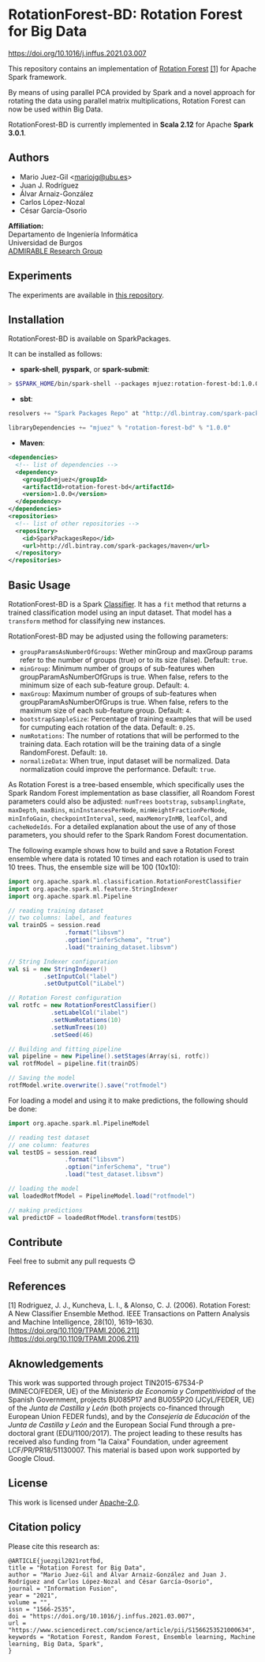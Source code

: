 # RotationForest-BD: Rotation Forest for Big Data

https://doi.org/10.1016/j.inffus.2021.03.007

This repository contains an implementation of [Rotation Forest](https://ieeexplore.ieee.org/document/1677518) [[1]](#ref_1) for Apache Spark framework.

By means of using parallel PCA provided by Spark and a novel approach for rotating the data using parallel matrix multiplications, Rotation Forest can now be used within Big Data.

RotationForest-BD is currently implemented in **Scala 2.12** for Apache **Spark 3.0.1**.

## Authors

- Mario Juez-Gil <<mariojg@ubu.es>>
- Juan J. Rodríguez
- Álvar Arnaiz-González
- Carlos López-Nozal
- César García-Osorio

**Affiliation:**\
Departamento de Ingeniería Informática\
Universidad de Burgos\
[ADMIRABLE Research Group](http://admirable-ubu.es/)

## Experiments

The experiments are available in [this repository](https://github.com/mjuez/rotation-forest-spark).

## Installation

RotationForest-BD is available on SparkPackages.

It can be installed as follows:

- **spark-shell**, **pyspark**, or **spark-submit**:
```bash
> $SPARK_HOME/bin/spark-shell --packages mjuez:rotation-forest-bd:1.0.0
```
- **sbt**:
```scala
resolvers += "Spark Packages Repo" at "http://dl.bintray.com/spark-packages/maven"

libraryDependencies += "mjuez" % "rotation-forest-bd" % "1.0.0"
```
- **Maven**:
```xml
<dependencies>
  <!-- list of dependencies -->
  <dependency>
    <groupId>mjuez</groupId>
    <artifactId>rotation-forest-bd</artifactId>
    <version>1.0.0</version>
  </dependency>
</dependencies>
<repositories>
  <!-- list of other repositories -->
  <repository>
    <id>SparkPackagesRepo</id>
    <url>http://dl.bintray.com/spark-packages/maven</url>
  </repository>
</repositories>
```

## Basic Usage

RotationForest-BD is a Spark [Classifier](https://spark.apache.org/docs/latest/ml-classification-regression.html). It has a `fit` method that returns a trained classification model using an input dataset. That model has a `transform` method for classifying new instances.

RotationForest-BD may be adjusted using the following parameters:

- `groupParamsAsNumberOfGroups`: Wether minGroup and maxGroup params refer to the number of groups (true) or to its size (false). Default: `true`.
- `minGroup`: Minimum number of groups of sub-features when groupParamAsNumberOfGrups is true. When false, refers to the minimum size of each sub-feature group. Default: `4`.
- `maxGroup`: Maximum number of groups of sub-features when groupParamAsNumberOfGrups is true. When false, refers to the maximum size of each sub-feature group. Default: `4`.
- `bootstrapSampleSize`: Percentage of training examples that will be used for cumputing each rotation of the data. Default: `0.25`.
- `numRotations`: The number of rotations that will be performed to the training data. Each rotation will be the training data of a single RandomForest. Default: `10`.
- `normalizeData`: When true, input dataset will be normalized. Data normalization could improve the performance. Default: `true`.

As Rotation Forest is a tree-based ensemble, which specifically uses the Spark Random Forest implementation as base classifier, all Roandom Forest parameters could also be adjusted: `numTrees` `bootstrap`, `subsamplingRate`, `maxDepth`, `maxBins`, `minInstancesPerNode`, `minWeightFractionPerNode`, `minInfoGain`, `checkpointInterval`, `seed`, `maxMemoryInMB`, `leafCol`, and `cacheNodeIds`. For a detailed explanation about the use of any of those parameters, you should refer to the Spark Random Forest documentation.

The following example shows how to build and save a Rotation Forest ensemble where data is rotated 10 times and each rotation is used to train 10 trees. Thus, the ensemble size will be 100 (10x10):

```scala
import org.apache.spark.ml.classification.RotationForestClassifier
import org.apache.spark.ml.feature.StringIndexer
import org.apache.spark.ml.Pipeline

// reading training dataset
// two columns: label, and features
val trainDS = session.read
                .format("libsvm")
                .option("inferSchema", "true")
                .load("training_dataset.libsvm")

// String Indexer configuration
val si = new StringIndexer()
          .setInputCol("label")
          .setOutputCol("iLabel")

// Rotation Forest configuration
val rotfc = new RotationForestClassifier()
            .setLabelCol("ilabel")
            .setNumRotations(10)
            .setNumTrees(10)
            .setSeed(46)

// Building and fitting pipeline
val pipeline = new Pipeline().setStages(Array(si, rotfc))
val rotfModel = pipeline.fit(trainDS)

// Saving the model
rotfModel.write.overwrite().save("rotfmodel")
```

For loading a model and using it to make predictions, the following should be done:

```scala
import org.apache.spark.ml.PipelineModel

// reading test dataset
// one column: features
val testDS = session.read
                .format("libsvm")
                .option("inferSchema", "true")
                .load("test_dataset.libsvm")

// loading the model
val loadedRotfModel = PipelineModel.load("rotfmodel")

// making predictions
val predictDF = loadedRotfModel.transform(testDS)
```

## Contribute

Feel free to submit any pull requests 😊

## References

<a name="ref_1"></a>[1] Rodriguez, J. J., Kuncheva, L. I., & Alonso, C. J. (2006). Rotation Forest: A New Classifier Ensemble Method. IEEE Transactions on Pattern Analysis and Machine Intelligence, 28(10), 1619–1630. [https://doi.org/10.1109/TPAMI.2006.211](https://doi.org/10.1109/TPAMI.2006.211)

## Aknowledgements

This work was supported through project TIN2015-67534-P (MINECO/FEDER, UE) of the *Ministerio de Economía y Competitividad* of the Spanish Government, projects BU085P17 and BU055P20 (JCyL/FEDER, UE) of the *Junta de Castilla y León* (both projects co-financed through European Union FEDER funds), and by the *Consejería de Educación* of the *Junta de Castilla y León* and the European Social Fund through a pre-doctoral grant (EDU/1100/2017). The project leading to these results has received also funding from "la Caixa" Foundation, under agreement LCF/PR/PR18/51130007. This material is based upon work supported by Google Cloud.

## License

This work is licensed under [Apache-2.0](LICENSE).

## Citation policy

Please cite this research as:

```
@ARTICLE{juezgil2021rotfbd,
title = "Rotation Forest for Big Data",
author = "Mario Juez-Gil and Álvar Arnaiz-González and Juan J. Rodríguez and Carlos López-Nozal and César García-Osorio",
journal = "Information Fusion",
year = "2021",
volume = "",
issn = "1566-2535",
doi = "https://doi.org/10.1016/j.inffus.2021.03.007",
url = "https://www.sciencedirect.com/science/article/pii/S1566253521000634",
keywords = "Rotation Forest, Random Forest, Ensemble learning, Machine learning, Big Data, Spark",
}
```
